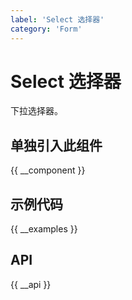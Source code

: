 ```yaml
---
label: 'Select 选择器'
category: 'Form'
---
```


# Select 选择器

下拉选择器。

## 单独引入此组件

{{ __component }}

## 示例代码

{{ __examples }}

## API

{{ __api }}
